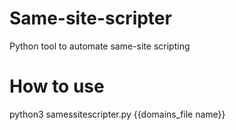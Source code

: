 # Same-site-scripter
Python tool to automate same-site scripting

# How to use
python3 samessitescripter.py {{domains_file name}}
